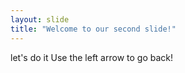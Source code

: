 ```yaml
---
layout: slide
title: "Welcome to our second slide!"
---
```

let's do it
Use the left arrow to go back!
